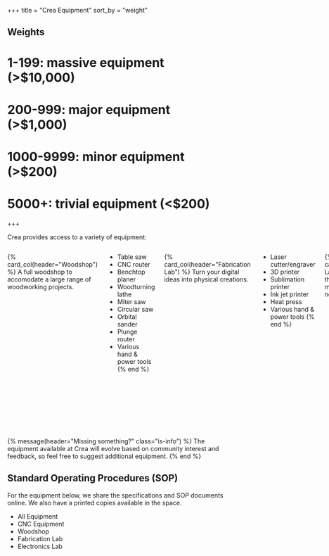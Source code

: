 +++
title = "Crea Equipment"
sort_by = "weight"

## Weights
# 1-199: massive equipment (>$10,000)
# 200-999: major equipment (>$1,000)
# 1000-9999: minor equipment (>$200)
# 5000+: trivial equipment (<$200)
+++

Crea provides access to a variety of equipment:


<div class="columns">

{% card_col(header="Woodshop") %}
A full woodshop to accomodate a large range of woodworking projects.

 - Table saw
 - CNC router
 - Benchtop planer
 - Woodturning lathe
 - Miter saw 
 - Circular saw
 - Orbital sander
 - Plunge router
 - Various hand & power tools
{% end %}

 
{% card_col(header="Fabrication Lab") %}
Turn your digital ideas into physical creations.

 - Laser cutter/engraver
 - 3D printer
 - Sublimation printer
 - Ink jet printer
 - Heat press
 - Various hand & power tools
{% end %}



{% card_col(header="Electronics Lab") %}
Make or repair things that move, light up, make noise, or otherwise need power. 

 - Soldering station
 - Hot air rework station
 - Logic analyzer
 - Digital oscilloscope
 - Arduino, Micro:bit, Raspberry Pi
 - Sensors & circuit components
 - Variable DC power supply
 - Multimeter
 - Wires and wire tools
{% end %}

</div>


{% message(header="Missing something?" class="is-info") %}
The equipment available at Crea will evolve based on community interest and feedback, so feel free to suggest additional equipment.
{% end %}

## Standard Operating Procedures (SOP)

For the equipment below, we share the specifications and SOP documents online. We also have a printed copies available in the space. 

<div class="tabs">
  <ul>
    <li class="is-active"><a data-filter="">All Equipment</a></li>
    <li><a data-filter="cnc">CNC Equipment</a></li>
    <li><a data-filter="woodshop">Woodshop</a></li>
    <li><a data-filter="fablab">Fabrication Lab</a></li>
    <li><a data-filter="elab">Electronics Lab</a></li>
  </ul>
</div>

<script>
document.addEventListener('DOMContentLoaded', () => {
    const $filterButtons = document.querySelectorAll('[data-filter]');
    $filterButtons.forEach(btn => {
    	btn.addEventListener('click', function() {
    		const activeButtons = document.querySelectorAll('.is-active > [data-filter]');
    		activeButtons.forEach(activeBtn => { activeBtn.parentElement.classList.remove('is-active') });
    		btn.parentElement.classList.add('is-active');
    		const filter = btn.dataset.filter;
    		console.log('filter: ', filter);
    		const $equipEls = document.querySelectorAll('.card[data-tags]');
    		$equipEls.forEach(equip => {
    			if(equip.dataset?.tags?.includes(filter)) {
    				console.log(equip.dataset.tags);
    				equip.parentElement.style.display = '';
    			} else {
	    			equip.parentElement.style.display = 'none';
    			}
    		});
    	});

    });
});
</script>